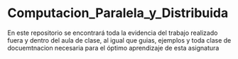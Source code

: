# Computacion_Paralela_y_Distribuida
 En este repositorio se encontrará toda la evidencia del trabajo realizado fuera y dentro del aula de clase, al igual que guias, ejemplos y toda clase de docuemtnacion necesaria para el óptimo aprendizaje de esta asignatura 
